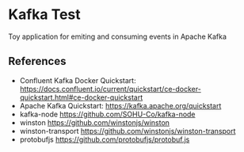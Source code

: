 # Kafka Test

Toy application for emiting and consuming events in Apache Kafka

## References

* Confluent Kafka Docker Quickstart: https://docs.confluent.io/current/quickstart/ce-docker-quickstart.html#ce-docker-quickstart
* Apache Kafka Quickstart: https://kafka.apache.org/quickstart
* kafka-node https://github.com/SOHU-Co/kafka-node
* winston https://github.com/winstonjs/winston
* winston-transport https://github.com/winstonjs/winston-transport
* protobufjs https://github.com/protobufjs/protobuf.js

